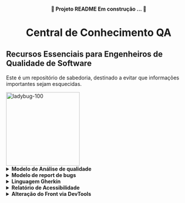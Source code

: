 <h4 align="center">
 🚧 Projeto README Em construção ... 🚧</h4> 

<h1 align="center">Central de Conhecimento QA</h1>

## Recursos Essenciais para Engenheiros de Qualidade de Software 


<p> Este é um repositório de sabedoria, destinado a evitar que informações importantes sejam esquecidas.
 
</p> 

<img src="https://github.com/sarahdfweb/especializacao_testes_software/assets/87348787/093003fa-5abe-466f-bd37-92796db5fc28" alt="ladybug-100" width="200">



<details>
 <summary><strong>Modelo de Análise de qualidade</strong></summary>

   [Clique aqui para baixar o relatório](https://github.com/sarahdfweb/especializacao_testes_software/blob/main/Bug%20Report%20-%20Modelo%20Preenchido%20(1).docx) &#x1f4be;
</details>

<details>
 <summary><strong>Modelo de report de bugs</strong></summary>

   [Clique aqui para baixar o Modelo](https://github.com/sarahdfweb/especializacao_testes_software/blob/main/Bug%20Report%20-%20Modelo%20Preenchido%20(1).docx) &#x1f4be;
</details>
  
<details>
  <summary><strong>Linguagem Gherkin</strong></summary>
  
  
BDD significa "Behavior-Driven Development" (Desenvolvimento Orientado a Comportamento, em português). 
É uma abordagem de desenvolvimento de software que visa integrar a colaboração entre desenvolvedores, gerentes de produtos e partes interessadas (stakeholders) por meio da linguagem natural e de cenários que descrevem o comportamento esperado do sistema.
No BDD, as especificações do sistema são escritas em uma linguagem que é compreensível tanto para desenvolvedores quanto para não desenvolvedores. Essas especificações são então usadas para guiar o desenvolvimento e criar testes automatizados que validam o comportamento do sistema.
Um framework popular para BDD é o Cucumber, que permite escrever testes em uma linguagem natural, como o inglês, e automatizá-los para verificar se o sistema está se comportando conforme esperado.
Em resumo, o BDD enfatiza a comunicação, colaboração e clareza na definição do comportamento do software, ajudando as equipes a criar sistemas que atendam às necessidades reais dos usuários e partes interessadas.
 
<img src="https://github.com/sarahdfweb/especializacao_testes_software/assets/87348787/4d434239-762a-40cd-9224-4126b0eef476" style="width: 300px; height: auto;" alt="Imagem de exemplo">

Por que usar BDD?

*	Melhora a comunicação entre desenvolvedores e profissionais de negócios; 
*	Assegura que toda a equipe esteja focada em entregar o necessário para alcançar seus objetivos; 
*	DevTeam como dono da solução, pois o time prover a solução técnica; 
* Acelera a criação dos testes automatizados; 
*	Documentação viva.
> Usos do BDD Podemos dividir o uso do BDD em duas grandes partes: 
* 1- Como uma linguagem ubíqua para ilustrar o comportamento do usuário na aplicação; 
* 2 - Como base para automação de testes, garantindo que a aplicação funcione como previsto por todos; Juntando essas duas partes temos uma documentação viva, que não só explica o comportamento do software, mas também executa testes, documenta código e auxilia na homologação.

BDD -Gherkin 
O vocabulário comum em BDD é o Gherkin. 
Gherkin é uma linguagem que foi criada especialmente para descrições de comportamento. Remove detalhes da lógica de programação e foca no comportamento que uma funcionalidade deve ter. Um arquivo Gherkin contém: 
* Título da funcionalidade; 
* Descrição da funcionalidade; 
* Cenários, que descrevem uma interação do usuário; 
* Prérequisitos (Dado); 
* Ações (Quando) 
* Resultado esperado (Então).

Importante! 
Gherkin não é caso de teste! 
O Gherkin deve prever uma ação de comportamento de forma declarativa e não imperativa como no caso de teste; 
Deve dar uma visão de cenários, conciso e direto ao ponto: 
Ex.: Cenário: Buscar por “Qualidade” no Google
> Imperativo: (ERRADO)
Dado que eu abra o navegador E acesse o google.com E clicar no campo “search” Quando eu digitar pela palavra “Qualidade” E clicar no botão “buscar” Então deve exibir a lista com os resultados

> Declarativo:
Dado que eu acesse o google Quando eu buscar pela palavra “Qualidade” Então deve exibir a lista com os resultados 

![image](https://github.com/sarahdfweb/especializacao_testes_software/assets/87348787/7680c6f7-ec95-4ded-a60e-1052f1acf9a3)

Ferramentas para o Gherkin 
Dependendo da linguagem de programação ou framework de automação de testes, algumas ferramentas podem auxiliar no padrão de escrita e até gerando steps automaticamente.

![image](https://github.com/sarahdfweb/especializacao_testes_software/assets/87348787/6028356f-bd8d-41a7-a49e-cb1d8b16cb99)

Modelos de cenário 

![image](https://github.com/sarahdfweb/especializacao_testes_software/assets/87348787/348e6c96-cfa0-4744-af37-34c1028df311)

 
```
Funcionalidade: Anexar novo arquivo

 Contexto: Dado que eu acesse a página de Lista de Anexos

            Esquema do Cenário: 1 - Adicionar Arquivo

            Quando eu clicar em adicionar um novo arquivo
            Então deve ser exibido na lista de anexos 
           
```

![image](https://github.com/sarahdfweb/especializacao_testes_software/assets/87348787/0c23d31c-a6d4-4740-911a-d019dd951efc)

``` 
Funcionalidade: Cadastro de Múltiplos Usuários

Contexto: Na tela de cadastro de usuário

Esquema do cenário: Autenticar múltiplos usuários

Quando preencher os seguintes campos para múltiplos usuários:
  | Nome               | CPF             | RG       | Data de Nascimento  | Código SSP | Email                      |
  |--------------------|-----------------|----------|---------------------|------------|--------------------------- |
  | João da Silva      | 123.456.789-00  | 98765432 | 01/01/1990          | 123456     | joao.silva@example.com     |
  | Maria Oliveira     | 987.654.321-00  | 12345678 | 02/02/1985          | 654321     | maria.oliveira@example.com |
  | José Santos        | 456.789.123-00  | 54321678 | 03/03/1980          | 789123     | jose.santos@example.com    |

E marcar o checkpoint como "Sim" para cada usuário,
E selecionar a opção "Auxiliar" no seletor para cada usuário,
E clicar em salvar para cada usuário,
Então o sistema deverá salvar os novos cadastros

```
Então o sistema deverá salvar os novos cadastros de múltiplos usuários
</details>

<details>
  <summary><strong>Relatório de Acessibilidade</strong></summary>
  
  O Relatório de Acessibilidade oferece uma visão detalhada sobre a acessibilidade de um software ou aplicação, destacando sua capacidade de ser utilizado por todos os usuários, independentemente de suas habilidades ou necessidades especiais.

  Os testes de acessibilidade são fundamentais para garantir que o software atenda a uma ampla gama de usuários, incluindo aqueles com deficiências visuais, auditivas, motoras, cognitivas, entre outras. Esses testes visam identificar e corrigir possíveis barreiras que possam dificultar ou impedir o acesso e a utilização do software.

  No processo de teste de acessibilidade, são avaliados diversos aspectos, como a navegabilidade por meio do teclado, o suporte a tecnologias assistivas, como leitores de tela, o contraste de cores e a legibilidade de texto, legendagem e transcrição de conteúdo de áudio, tempo suficiente para interação e resposta, e a clareza na interface do usuário.

  Além de garantir conformidade com diretrizes de acessibilidade, como as Diretrizes de Acessibilidade para Conteúdo da Web (WCAG), os testes de acessibilidade são essenciais para promover a inclusão e a igualdade de acesso à tecnologia.

  [Clique aqui para baixar o relatório]([Relatorio_Acessibilidade (1) (1).docx](https://github.com/sarahdfweb/especializacao_testes_software/files/14173736/Relatorio_Acessibilidade.1.1.docx)
) &#x1f4be;
</details>

<details>
 <summary><strong>Alteração do Front via DevTools</strong></summary>

   Clique no link abaixo para baixar o front alterado:

  [Baixar Alteracao_Devtools (1) (1).docx](https://github.com/sarahdfweb/especializacao_testes_software/files/14173555/Alteracao_Devtools.1.1.docx) &#x1f4be;
</details>

